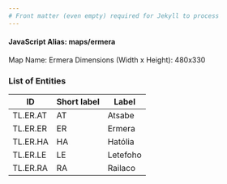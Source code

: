 ```yaml
---
# Front matter (even empty) required for Jekyll to process
---
```


#### JavaScript Alias: maps/ermera

Map Name: Ermera
Dimensions (Width x Height): 480x330







### List of Entities

ID | Short label | Label
---|---|---|
TL.ER.AT|AT|Atsabe
TL.ER.ER|ER|Ermera
TL.ER.HA|HA|Hatólia
TL.ER.LE|LE|Letefoho
TL.ER.RA|RA|Railaco
